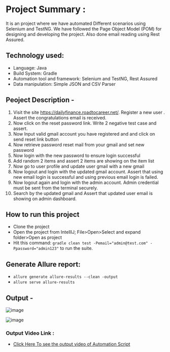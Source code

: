 # Project Summary :
It is an project where we have automated Different scenarios using Selenium and TestNG. We have followed the Page Object Model (POM) for designing and developing the project.
Also done email reading using Rest Assured.
## Technology used:
- Language: Java
- Build System: Gradle
- Automation tool and framework: Selenium and TestNG, Rest Assured
- Data manipulation: Simple JSON and CSV Parser

## Peoject Description -

1. Visit the site https://dailyfinance.roadtocareer.net/. Register a new user . Assert the congratulations email is received.
2. Now click on the reset password link. Write 2 negative test case and assert. 
3. Now Input valid gmail account you have registered and and click on send reset link button
4. Now retrieve password reset mail from your gmail and set new password
5. Now login with the new password to ensure login successful
6. Add random 2 items and assert 2 items are showing on the item list
7. Now go to user profile and update user gmail with a new gmail
8. Now logout and login with the updated gmail account. Assert that using new email login is successful and using previous email login is failed.
9. Now logout again and login with the admin account. Admin credential must be sent from the terminal securely.
10. Search by the updated gmail and Assert that updated user email is showing on admin dashboard.

## How to run this project
- Clone the project
- Open the project from IntellIJ; File>Open>Select and expand folder>Open as project
- Hit this command: `gradle clean test -Pemail="admin@test.com" -Ppassword="admin123"` to run the  suite.
  
## Generate Allure report:

- ``` allure generate allure-results --clean -output ``` 
-   ``` allure serve allure-results ```



## Output -

![image](https://github.com/user-attachments/assets/dd06f94f-eb1d-44f7-9675-3f8f63698854)


![image](https://github.com/user-attachments/assets/138c5d0a-039c-4ceb-84d4-5ac74827a5ff)





  


### Output Video Link :
-  [Click Here To see the output video of Automation Script ](https://drive.google.com/file/d/1dOfKdEl4rfw0XU0sEVh-t1Jcg66sZnhC/view?usp=sharing)
    
